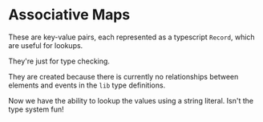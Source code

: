 # Associative Maps

These are key-value pairs, each represented as a typescript `Record`, which are useful for lookups.

They're just for type checking.

They are created because there is currently no relationships between elements and events in the `lib` type definitions.

Now we have the ability to lookup the values using a string literal. Isn't the type system fun!
